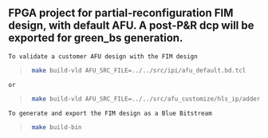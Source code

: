 ## FPGA project for partial-reconfiguration FIM design, with default AFU. A post-P&R dcp will be exported for green_bs generation.

    To validate a customer AFU design with the FIM design
>
>   ```bash
>    make build-vld AFU_SRC_FILE=../../src/ipi/afu_default.bd.tcl
>   ```
    or
>
>   ```bash
>    make build-vld AFU_SRC_FILE=../../src/afu_customize/hls_ip/adder_axilite/afu_example.bd.tcl AFU_IP_FILE=../../src/afu_customize/hls_ip/adder_axilite/add_afu_ip_path.tcl
>   ```

    To generate and export the FIM design as a Blue Bitstream
>
>   ```bash
>    make build-bin
>   ```
